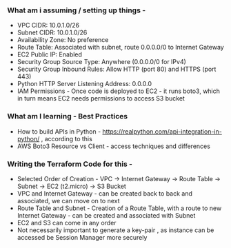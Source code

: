 ### What am i assuming / setting up things - 
- VPC CIDR: 10.0.1.0/26
- Subnet CIDR: 10.0.1.0/26
- Availability Zone: No preference
- Route Table: Associated with subnet, route 0.0.0.0/0 to Internet Gateway
- EC2 Public IP: Enabled
- Security Group Source Type: Anywhere (0.0.0.0/0 for IPv4)
- Security Group Inbound Rules: Allow HTTP (port 80) and HTTPS (port 443)
- Python HTTP Server Listening Address: 0.0.0.0
- IAM Permissions - Once code is deployed to EC2 - it runs boto3, which in turn means EC2 needs permissions to access S3 bucket

### What am I learning - Best Practices
- How to build APIs in Python - https://realpython.com/api-integration-in-python/ , according to this
- AWS Boto3 Resource vs Client - access techniques and differences

### Writing the Terraform Code for this -
- Selected Order of Creation - VPC -> Internet Gateway -> Route Table -> Subnet -> EC2 (t2.micro) -> S3 Bucket
- VPC and Internet Gateway - can be created back to back and associated, we can move on to next
- Route Table and Subnet - Creation of a Route Table, with a route to new Internet Gateway - can be created and associated with Subnet
- EC2 and S3 can come in any order
- Not necessarily important to generate a key-pair , as instance can be accessed be Session Manager more securely
